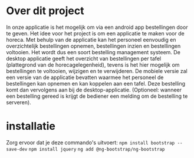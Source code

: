 # Over dit project
In onze applicatie is het mogelijk om via een android app bestellingen door te geven. Het idee voor het project is om een applicatie te maken voor de horeca. Met behulp van de applicatie kan het personeel eenvoudig en overzichtelijk bestellingen opnemen, bestellingen inzien en bestellingen voltooien. Het wordt dus een soort bestelling management systeem. De desktop applicatie geeft het overzicht van bestellingen per tafel (plattegrond van de horecagelegenheid), tevens is het hier mogelijk om bestellingen te voltooien, wijzigen en te verwijderen. De mobiele versie zal een versie van de applicatie bevatten waarmee het personeel de bestellingen kan opnemen en kan koppelen aan een tafel. Deze bestelling komt dan vervolgens aan bij de desktop-applicatie. (Optioneel: wanneer een bestelling gereed is krijgt de bediener een melding om de bestelling te serveren).

# installatie
Zorg ervoor dat je deze commando's uitvoert:
`npm install bootstrap --save-dev`
`npm install jquery`
`ng add @ng-bootstrap/ng-bootstrap`
